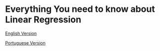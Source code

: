 # Everything You need to know about Linear Regression
[English Version](https://github.com/lnlwd/EYNTK-Linear-Regression/blob/master/EN.ipynb)

[Portuguese Version](https://github.com/lnlwd/EYNTK-Linear-Regression/blob/master/PT.ipynb)
